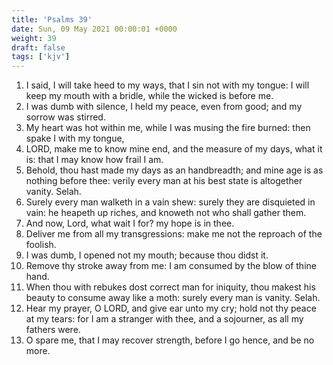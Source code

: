 ```yaml
---
title: 'Psalms 39'
date: Sun, 09 May 2021 00:00:01 +0000
weight: 39
draft: false
tags: ['kjv'] 
---
```


1. I said, I will take heed to my ways, that I sin not with my tongue: I will keep my mouth with a bridle, while the wicked is before me.
2. I was dumb with silence, I held my peace, even from good; and my sorrow was stirred.
3. My heart was hot within me, while I was musing the fire burned: then spake I with my tongue,
4. LORD, make me to know mine end, and the measure of my days, what it is: that I may know how frail I am.
5. Behold, thou hast made my days as an handbreadth; and mine age is as nothing before thee: verily every man at his best state is altogether vanity. Selah.
6. Surely every man walketh in a vain shew: surely they are disquieted in vain: he heapeth up riches, and knoweth not who shall gather them.
7. And now, Lord, what wait I for? my hope is in thee.
8. Deliver me from all my transgressions: make me not the reproach of the foolish.
9. I was dumb, I opened not my mouth; because thou didst it.
10. Remove thy stroke away from me: I am consumed by the blow of thine hand.
11. When thou with rebukes dost correct man for iniquity, thou makest his beauty to consume away like a moth: surely every man is vanity. Selah.
12. Hear my prayer, O LORD, and give ear unto my cry; hold not thy peace at my tears: for I am a stranger with thee, and a sojourner, as all my fathers were.
13. O spare me, that I may recover strength, before I go hence, and be no more.
